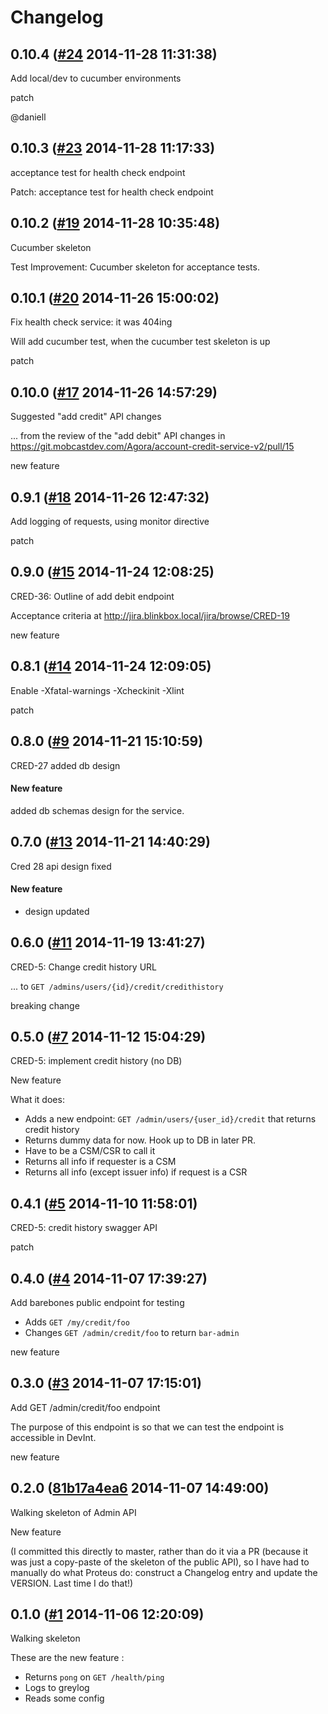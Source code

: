# Changelog

## 0.10.4 ([#24](https://git.mobcastdev.com/Agora/account-credit-service-v2/pull/24) 2014-11-28 11:31:38)

Add local/dev to cucumber environments

patch

@daniell

## 0.10.3 ([#23](https://git.mobcastdev.com/Agora/account-credit-service-v2/pull/23) 2014-11-28 11:17:33)

acceptance test for health check endpoint

Patch: acceptance test for health check endpoint

## 0.10.2 ([#19](https://git.mobcastdev.com/Agora/account-credit-service-v2/pull/19) 2014-11-28 10:35:48)

Cucumber skeleton

Test Improvement: Cucumber skeleton for acceptance tests.

## 0.10.1 ([#20](https://git.mobcastdev.com/Agora/account-credit-service-v2/pull/20) 2014-11-26 15:00:02)

Fix health check service: it was 404ing

Will add cucumber test, when the cucumber test skeleton is up

patch

## 0.10.0 ([#17](https://git.mobcastdev.com/Agora/account-credit-service-v2/pull/17) 2014-11-26 14:57:29)

Suggested "add credit" API changes

... from the review of the "add debit" API changes in
https://git.mobcastdev.com/Agora/account-credit-service-v2/pull/15

new feature

## 0.9.1 ([#18](https://git.mobcastdev.com/Agora/account-credit-service-v2/pull/18) 2014-11-26 12:47:32)

Add logging of requests, using monitor directive

patch

## 0.9.0 ([#15](https://git.mobcastdev.com/Agora/account-credit-service-v2/pull/15) 2014-11-24 12:08:25)

CRED-36: Outline of add debit endpoint

Acceptance criteria at http://jira.blinkbox.local/jira/browse/CRED-19

new feature

## 0.8.1 ([#14](https://git.mobcastdev.com/Agora/account-credit-service-v2/pull/14) 2014-11-24 12:09:05)

Enable -Xfatal-warnings -Xcheckinit -Xlint

patch

## 0.8.0 ([#9](https://git.mobcastdev.com/Agora/account-credit-service-v2/pull/9) 2014-11-21 15:10:59)

CRED-27 added db design

#### New feature
added db schemas design for the service.

## 0.7.0 ([#13](https://git.mobcastdev.com/Agora/account-credit-service-v2/pull/13) 2014-11-21 14:40:29)

Cred 28 api design fixed

#### New feature
* design updated

## 0.6.0 ([#11](https://git.mobcastdev.com/Agora/account-credit-service-v2/pull/11) 2014-11-19 13:41:27)

CRED-5: Change credit history URL

... to `GET /admins/users/{id}/credit/credithistory`

breaking change

## 0.5.0 ([#7](https://git.mobcastdev.com/Agora/account-credit-service-v2/pull/7) 2014-11-12 15:04:29)

CRED-5: implement credit history (no DB)

New feature

What it does:
* Adds a new endpoint: `GET /admin/users/{user_id}/credit` that returns credit history
* Returns dummy data for now. Hook up to DB in later PR.
* Have to be a CSM/CSR to call it
* Returns all info if requester is a CSM
* Returns all info (except issuer info) if request is a CSR

## 0.4.1 ([#5](https://git.mobcastdev.com/Agora/account-credit-service-v2/pull/5) 2014-11-10 11:58:01)

CRED-5: credit history swagger API

patch

## 0.4.0 ([#4](https://git.mobcastdev.com/Agora/account-credit-service-v2/pull/4) 2014-11-07 17:39:27)

Add barebones public endpoint for testing

* Adds `GET /my/credit/foo`
* Changes `GET /admin/credit/foo` to return `bar-admin`

new feature

## 0.3.0 ([#3](https://git.mobcastdev.com/Agora/account-credit-service-v2/pull/3) 2014-11-07 17:15:01)

Add GET /admin/credit/foo endpoint

The purpose of this endpoint is so that we can test the endpoint is
accessible in DevInt.

new feature

## 0.2.0 ([81b17a4ea6](https://git.mobcastdev.com/Agora/account-credit-service-v2/commit/81b17a4ea68aa531bac9e975225016e89f0c9aa6) 2014-11-07 14:49:00)

Walking skeleton of Admin API

New feature

(I committed this directly to master, rather than do it via a PR (because it
was just a copy-paste of the skeleton of the public API), so I have had to
manually do what Proteus do: construct a Changelog entry and update the VERSION.
Last time I do that!)

## 0.1.0 ([#1](https://git.mobcastdev.com/Agora/account-credit-service-v2/pull/1) 2014-11-06 12:20:09)

Walking skeleton

These are the new feature :
* Returns `pong` on `GET /health/ping`
* Logs to greylog
* Reads some config